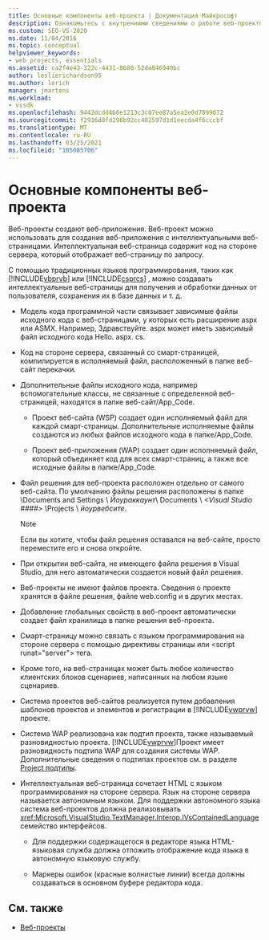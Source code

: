 ```yaml
---
title: Основные компоненты веб-проекта | Документация Майкрософт
description: Ознакомьтесь с внутренними сведениями о работе веб-проектов в Visual Studio.
ms.custom: SEO-VS-2020
ms.date: 11/04/2016
ms.topic: conceptual
helpviewer_keywords:
- web projects, essentials
ms.assetid: ca2f4e43-322c-4431-8680-52da846940bc
author: leslierichardson95
ms.author: lerich
manager: jmartens
ms.workload:
- vssdk
ms.openlocfilehash: 9442dcdd460e1213c3c07ee87a5ea2e0d7099072
ms.sourcegitcommit: f2916d8fd296b92cc402597d1d1eecda4f6cccbf
ms.translationtype: MT
ms.contentlocale: ru-RU
ms.lasthandoff: 03/25/2021
ms.locfileid: "105085706"
---
```

# <a name="web-project-essentials"></a>Основные компоненты веб-проекта
Веб-проекты создают веб-приложения. Веб-проект можно использовать для создания веб-приложения с интеллектуальными веб-страницами. Интеллектуальная веб-страница содержит код на стороне сервера, который отображает веб-страницу по запросу.

 С помощью традиционных языков программирования, таких как [!INCLUDE[vbprvb](../../code-quality/includes/vbprvb_md.md)] или [!INCLUDE[csprcs](../../data-tools/includes/csprcs_md.md)] , можно создавать интеллектуальные веб-страницы для получения и обработки данных от пользователя, сохранения их в базе данных и т. д.

- Модель кода программной части связывает зависимые файлы исходного кода с веб-страницами, у которых есть расширение aspx или ASMX. Например, Здравствуйте. aspx может иметь зависимый файл исходного кода Hello. aspx. cs.

- Код на стороне сервера, связанный со смарт-страницей, компилируется в исполняемый файл, расположенный в папке веб-сайт перекачки.

- Дополнительные файлы исходного кода, например вспомогательные классы, не связанные с определенной веб-страницей, находятся в папке веб-сайт/App_Code.

  - Проект веб-сайта (WSP) создает один исполняемый файл для каждой смарт-страницы. Дополнительные исполняемые файлы создаются из любых файлов исходного кода в папке/App_Code.

  - Проект веб-приложения (WAP) создает один исполняемый файл, который объединяет код для всех смарт-страниц, а также все исходные файлы в папке/App_Code.

- Файл решения для веб-проекта расположен отдельно от самого веб-сайта. По умолчанию файлы решения расположены в папке \Documents and Settings \\ *Йоураккаунт*\ Documents \\ *\<Visual Studio ####>* \Projects \\ *йоурвебсите*.

  > [!NOTE]
  > Если вы хотите, чтобы файл решения оставался на веб-сайте, просто переместите его и снова откройте.

- При открытии веб-сайта, не имеющего файла решения в Visual Studio, для него автоматически создается новый файл решения.

- Веб-проекты не имеют файлов проекта. Сведения о проекте хранятся в файле решения, файле web.config и в других местах.

- Добавление глобальных свойств в веб-проект автоматически создает файл хранилища в папке решения веб-проекта.

- Смарт-страницу можно связать с языком программирования на стороне сервера с помощью директивы страницы или \<script runat="server"> тега.

- Кроме того, на веб-страницах может быть любое количество клиентских блоков сценариев, написанных на любом языке сценариев.

- Система проектов веб-сайтов реализуется путем добавления шаблонов проектов и элементов и регистрации в [!INCLUDE[vwprvw](../../extensibility/internals/includes/vwprvw_md.md)] проекте.

- Система WAP реализована как подтип проекта, также называемый разновидностью проекта. [!INCLUDE[vwprvw](../../extensibility/internals/includes/vwprvw_md.md)]Проект имеет разновидность подтипа WAP для создания системы WAP. Дополнительные сведения о подтипах проектов см. в разделе [Project подтипы](../../extensibility/internals/project-subtypes.md).

- Интеллектуальная веб-страница сочетает HTML с языком программирования на стороне сервера. Язык на стороне сервера называется автономным языком. Для поддержки автономного языка система веб-проектов должна реализовывать <xref:Microsoft.VisualStudio.TextManager.Interop.IVsContainedLanguage> семейство интерфейсов.

  - Для поддержки содержащегося в редакторе языка HTML-языковая служба должна отложить отображение кода языка в автономную языковую службу.

  - Маркеры ошибок (красные волнистые линии) всегда должны создаваться в основном буфере редактора кода.

## <a name="see-also"></a>См. также
- [Веб-проекты](../../extensibility/internals/web-projects.md)
